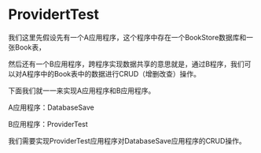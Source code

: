 # ProvidertTest
我们这里先假设先有一个A应用程序，这个程序中存在一个BookStore数据库和一张Book表，

然后还有一个B应用程序，跨程序实现数据共享的意思就是，通过B程序，我们可以对A程序中的Book表中的数据进行CRUD（增删改查）操作。

下面我们就一一来实现A应用程序和B应用程序。

A应用程序：DatabaseSave

B应用程序：ProviderTest

我们需要实现ProviderTest应用程序对DatabaseSave应用程序的CRUD操作。

